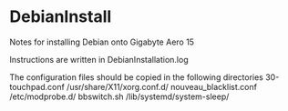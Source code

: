 # DebianInstall

Notes for installing Debian onto Gigabyte Aero 15

Instructions are written in DebianInstallation.log

The configuration files should be copied in the following directories
30-touchpad.conf		      /usr/share/X11/xorg.conf.d/
nouveau_blacklist.conf		/etc/modprobe.d/
bbswitch.sh			          /lib/systemd/system-sleep/
